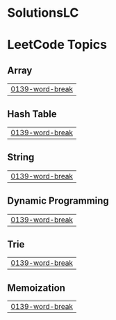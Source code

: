 # SolutionsLC
<!---LeetCode Topics Start-->
# LeetCode Topics
## Array
|  |
| ------- |
| [0139-word-break](https://github.com/SivaKarthikPara/SolutionsLC/tree/master/0139-word-break) |
## Hash Table
|  |
| ------- |
| [0139-word-break](https://github.com/SivaKarthikPara/SolutionsLC/tree/master/0139-word-break) |
## String
|  |
| ------- |
| [0139-word-break](https://github.com/SivaKarthikPara/SolutionsLC/tree/master/0139-word-break) |
## Dynamic Programming
|  |
| ------- |
| [0139-word-break](https://github.com/SivaKarthikPara/SolutionsLC/tree/master/0139-word-break) |
## Trie
|  |
| ------- |
| [0139-word-break](https://github.com/SivaKarthikPara/SolutionsLC/tree/master/0139-word-break) |
## Memoization
|  |
| ------- |
| [0139-word-break](https://github.com/SivaKarthikPara/SolutionsLC/tree/master/0139-word-break) |
<!---LeetCode Topics End-->